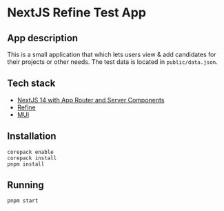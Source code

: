 # NextJS Refine Test App

## App description

This is a small application that which lets users view & add candidates for their projects or other needs.
The test data is located in `public/data.json`.

## Tech stack

- [NextJS 14 with App Router and Server Components](https://nextjs.org/docs/14)
- [Refine](https://refine.dev/docs/)
- [MUI](https://v5.mui.com/material-ui/getting-started/)

## Installation

```shell
corepack enable
corepack install
pnpm install
```

## Running

```shell
pnpm start
```